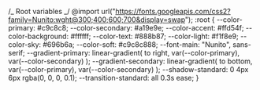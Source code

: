 /_ Root variables _/
@import url("https://fonts.googleapis.com/css2?family=Nunito:wght@300;400;600;700&display=swap");
:root {
--color-primary: #c9c8c8;
--color-secondary: #a19e9e;
--color-accent: #ffd54f;
--color-background: #ffffff;
--color-text: #888b87;
--color-light: #f1f8e9;
--color-sky: #696b6a;
--color-soft: #c9c8c888;
--font-main: "Nunito", sans-serif;
--gradient-primary: linear-gradient(
to right,
var(--color-primary),
var(--color-secondary)
);
--gradient-secondary: linear-gradient(
to bottom,
var(--color-primary),
var(--color-secondary)
);
--shadow-standard: 0 4px 6px rgba(0, 0, 0, 0.1);
--transition-standard: all 0.3s ease;
}
